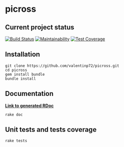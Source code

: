 # picross

## Current project status

[![Build Status](https://travis-ci.com/valentinp72/picross.svg?token=zWdqvp6jX3Z664qx4QEk&branch=master)](https://travis-ci.com/valentinp72/picross)
[![Maintainability](https://api.codeclimate.com/v1/badges/ccc2c521ed263e2370a0/maintainability)](https://codeclimate.com/repos/5a624aeae596c21745002d54/maintainability)
[![Test Coverage](https://api.codeclimate.com/v1/badges/ccc2c521ed263e2370a0/test_coverage)](https://codeclimate.com/repos/5a624aeae596c21745002d54/test_coverage)

## Installation 

```shell
git clone https://github.com/valentinp72/picross.git
cd picross
gem install bundle
bundle install
```

## Documentation
[**Link to generated RDoc**](https://valentinp72.github.io/picross/doc/)

```
rake doc
```

## Unit tests and tests coverage
```shell
rake tests
```